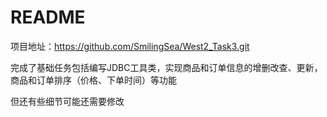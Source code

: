 # README
项目地址：https://github.com/SmilingSea/West2_Task3.git

完成了基础任务包括编写JDBC工具类，实现商品和订单信息的增删改查、更新，商品和订单排序（价格、下单时间）等功能

但还有些细节可能还需要修改
